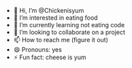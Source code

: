 - 👋 Hi, I’m @Chickenisyum
- 👀 I’m interested in eating food
- 🌱 I’m currently learning not eating code
- 💞️ I’m looking to collaborate on a project
- 📫 How to reach me (figure it out)
- 😄 Pronouns: yes
- ⚡ Fun fact: cheese is yum

<!---
Chickenisyum/Chickenisyum is a ✨ special ✨ repository because its `README.md` (this file) appears on your GitHub profile.
You can click the Preview link to take a look at your changes.
--->
